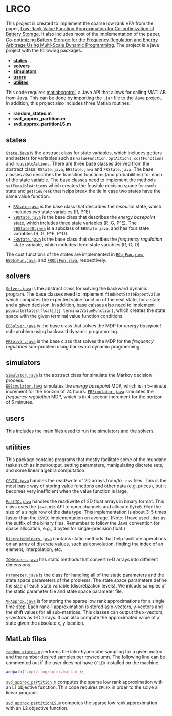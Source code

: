# LRCO
This project is created to implement the sparse low rank VFA from the paper, [Low-Rank Value Function Approximation for Co-optimization of Battery Storage](http://ieeexplore.ieee.org/document/7950964/). It also includes most of the implementation of the paper, [Co-optimizing Battery Storage for the Frequency Regulation and Energy Arbitrage Using Multi-Scale Dynamic Programming](http://ieeexplore.ieee.org/document/7558191/). The project is a java project with the following packages:
* [**states**](#states)
* [**solvers**](#solvers)
* [**simulators**](#simulators)
* [**users**](#users)
* [**utilites**](#utilities)

This code requires [matlabcontrol](https://github.com/jakaplan/matlabcontrol/releases), a Java API that allows for calling MATLAB from Java. This can be done by importing the `.jar` file to the Java project. In addition, this project also includes three Matlab routines:

* **random_states.m**
* **svd_approx_partition.m**
* **svd_approx_partitionLS.m**

## states
[`State.java`](../master/src/states/State.java) is the abstract class for state variables, which includes getters and setters for variables such as `valueFunction`, `optActions`, `costFunctions` and `feasibleActions`. There are three base classes derived from the abstract class: `RState.java`, `EBState.java` and `FRState.java`. The base classes also describes the transition functions (and probabilities) for each of the state variable. The base classes need to implement the methods `setFeasibleActions` which creates the feasible decision space for each state and `getTieBreak` that helps break the tie in case two states have the same value function.

 * [`RState.java`](../master/src/states/RState.java) is the base class that describes the *resource* state, which includes two state variables (R, P^E).
 * [`EBState.java`](../master/src/states/EBState.java) is the base class that describes the *energy basepoint* state, which includes three state variables (R, G, P^E). The [`EBState4D.java`](../master/src/states/EBState4D.java) is a subclass of `EBState.java`, and has four state variables (R, G, P^E, P^D).
 * [`FRState.java`](../master/src/states/FRState.java) is the base class that describes the *frequency regulation* state variable, which includes three state variables (R, G, D).

The cost functions of the states are implemented in [`RObjFun.java`](../master/src/states/RObjFun.java), [`EBObjFun.java`](../master/src/states/EBObjFun.java), and [`FRObjFun.java`](../master/src/states/FRObjFun.java), respectively.

## solvers

[`Solver.java`](../master/src/solvers/Solver.java) is the abstract class for solving the backward dynamic program. The base classes need to implement `findNextStateExpectValue` which computes the expected value function of the next state, for a state and a given decision. In addition, base calsses also need to implement  `populateStates(float[][] terminalValueFunction)`, which creates the state space with the given terminal value function conditions.

[`EBSolver.java`](../master/src/solvers/EBSolver.java) is the base class that solves the MDP for *energy basepoint* sub-problem using backward dynamic programming.

[`FRSolver.java`](../master/src/solvers/FRSolver.java) is the base class that solves the MDP for the *frequency regulation* sub-problem using backward dynamic programming. 

## simulators
[`Simulator.java`](../master/src/simulators/Simulator.java) is the abstract class for simulate the Markov decision process.  
[`EBSimulator.java`](../master/src/simulators/EBSimulator.java) simulates the *energy basepoint* MDP, which is in 5-minute increment for the horizon of 24 hours.
[`FRSimulator.java`](../master/src/simulators/FRSimulator.java) simulates the *frequency regulation* MDP, which is in 4-second increment for the horizon of 5 minutes.

## users
This includes the main files used to run the simulators and the solvers.

## utilities
This package contains programs that mostly facilitate some of the mundane tasks such as input/output, setting parameters, manipulating discrete sets, and some linear algebra computation.

[`CSVIO.java`](../master/src/utilities/CSVIO.java) handles the read/write of 2D arrays from/to `.csv` files. This is the most basic way of storing value functions and other data (e.g. prices), but it becomes very inefficient when the value function is large.

[`FastIO.java`](../master/src/utilities/FastIO.java) handles the read/write of 2D float arrays in binary format. This class uses the `java.nio` API to open channels and allocate `ByteBuffer` the size of a single row of the data type. This implementation is about 3-5 times faster than the `CSVIO` implementation on average. (Note: I have used `.dat` as the suffix of the binary files. Remember to follow the Java convention for space allocation, e.g., 4 bytes for single-precision float.)

[`DiscreteHelpers.java`](../master/src/utilities/DiscreteHelpers.java) contains static methods that help facilitate operations on an array of discrete values, such as convolution, finding the index of an element, interpolation, etc.

[`IOHelpers.java`](../master/src/utilities/IOHelpers.java) has static methods that convert n-D arrays into different dimensions.

[`Parameter.java`](../master/src/utilities/Parameter.java) is the class for handling all of the static parameters and the state space parameters of the problems. The state space parameters define the size of each state variable (discretization levels). We inlcude samples of the static parameter file and state space parameter file.

[`VFApprox.java`](../master/src/utilities/VFApprox.java) is for storing the sparse low rank approximations for a single time step. Each rank-1 approximation is stored as x-vectors, y-vectors and the shift values for all sub-matrices. This classes can output the x-vectors, y-vectors as 1-D arrays. It can also compute the approximated value of a state given the absolute x, y location.


## MatLab files
[`random_states.m`](../master/random_states.m) performs the latin-hypercube sampling for a given matrix and the number desired samples per row/column. The following line can be commented out if the user does not have `CPLEX` installed on the machine. 
```matlab
addpath('/opt/ilog/cplex/matlab');
```
[`svd_approx_partition.m`](../master/svd_approx_partition.m) computes the sparse low rank approximation with an L1 objective function. This code requires `CPLEX` in order to the solve a linear program. 

[`svd_approx_partitionLS.m`](../master/svd_approx_partitionLS.m) computes the sparse low rank approximation with an L2 objective function. 
